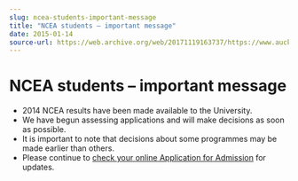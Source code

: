 ```yaml
---
slug: ncea-students-important-message
title: "NCEA students – important message"
date: 2015-01-14
source-url: https://web.archive.org/web/20171119163737/https://www.auckland.ac.nz/en/about/news-events-and-notices/notices/notices-2015/ncea-students-important-message.html
---
```

NCEA students – important message
=================================

*   2014 NCEA results have been made available to the University.
*   We have begun assessing applications and will make decisions as soon as possible.
*   It is important to note that decisions about some programmes may be made earlier than others.
*   Please continue to [check your online Application for Admission](https://mail.auckland.ac.nz/owa/redir.aspx?C=ubFYCC2OpEWDxrd9bnm04SDp6nXIA9IIAMoA8VqRj_dJSEW36ZZ67lnMk9NAfvnLfxRc6lVQnr8.&URL=https%3a%2f%2fapply.auckland.ac.nz%2f) for updates.